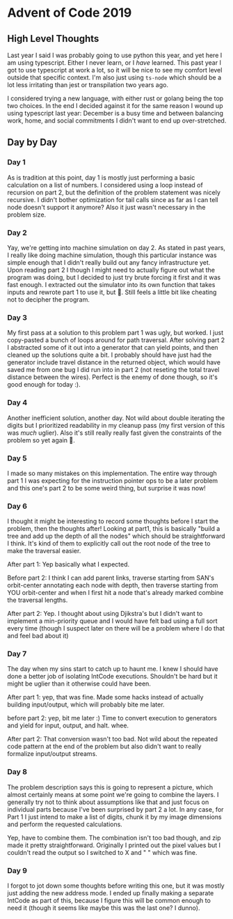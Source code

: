 # Advent of Code 2019
## High Level Thoughts
Last year I said I was probably going to use python this year, and yet here I am using typescript. Either I never learn, or I _have_ learned. This past year I got to use typescript at work a lot, so it will be nice to see my comfort level outside that specific context. I'm also just using `ts-node` which should be a lot less irritating than jest or transpilation two years ago.

I considered trying a new language, with either rust or golang being the top two choices. In the end I decided against it for the same reason I wound up using typescript last year: December is a busy time and between balancing work, home, and social commitments I didn't want to end up over-stretched.

## Day by Day
### Day 1
As is tradition at this point, day 1 is mostly just performing a basic calculation on a list of numbers. I considered using a loop instead of recursion on part 2, but the definition of the problem statement was nicely recursive. I didn't bother optimization for tail calls since as far as I can tell node doesn't support it anymore? Also it just wasn't necessary in the problem size.

### Day 2
Yay, we're getting into machine simulation on day 2. As stated in past years, I really like doing machine simulation, though this particular instance was simple enough that I didn't really build out any fancy infrastructure yet. Upon reading part 2 I though I might need to actually figure out what the program was doing, but I decided to just try brute forcing it first and it was fast enough. I extracted out the simulator into its own function that takes inputs and rewrote part 1 to use it, but :shrug:. Still feels a little bit like cheating not to decipher the program.

### Day 3
My first pass at a solution to this problem part 1 was ugly, but worked. I just copy-pasted a bunch of loops around for path traversal. After solving part 2 I abstracted some of it out into a generator that can yield points, and then cleaned up the solutions quite a bit. I probably should have just had the generator include travel distance in the returned object, which would have saved me from one bug I did run into in part 2 (not reseting the total travel distance between the wires). Perfect is the enemy of done though, so it's good enough for today :).

### Day 4
Another inefficient solution, another day. Not wild about double iterating the digits but I prioritized readability in my cleanup pass (my first version of this was _much_ uglier). Also it's still really really fast given the constraints of the problem so yet again :shrug:.

### Day 5
I made so many mistakes on this implementation. The entire way through part 1 I was expecting for the instruction pointer ops to be a later problem and this one's part 2 to be some weird thing, but surprise it was now!

### Day 6
I thought it might be interesting to record some thoughts before I start the problem, then the thoughts after! Looking at part1, this is basically "build a tree and add up the depth of all the nodes" which should be straightforward I think. It's kind of them to explicitly call out the root node of the tree to make the traversal easier.

After part 1: Yep basically what I expected.

Before part 2: I think I can add parent links, traverse starting from SAN's orbit-center annotating each node with depth, then traverse starting from YOU orbit-center and when I first hit a node that's already marked combine the traversal lengths. 

After part 2: Yep. I thought about using Djikstra's but I didn't want to implement a min-priority queue and I would have felt bad using a full sort every time (though I suspect later on there will be a problem where I do that and feel bad about it)

### Day 7
The day when my sins start to catch up to haunt me. I knew I should have done a better job of isolating IntCode executions. Shouldn't be hard but it might be uglier than it otherwise could have been.

After part 1: yep, that was fine. Made some hacks instead of actually building input/output, which will probably bite me later.

before part 2: yep, bit me later :) Time to convert execution to generators and yield for input, output, and halt. whee. 

After part 2: That conversion wasn't too bad. Not wild about the repeated code pattern at the end of the problem but also didn't want to really formalize input/output streams.

### Day 8
The problem description says this is going to represent a picture, which almost certainly means at some point we're going to combine the layers. I generally try not to think about assumptions like that and just focus on individual parts because I've been surprised by part 2 a lot. In any case,  for Part 1 I just intend to make a list of digits, chunk it by my image dimensions and perform the requested calculations.

Yep, have to combine them. The combination isn't too bad though, and zip made it pretty straightforward. Originally I printed out the pixel values but I couldn't read the output so I switched to X and " " which was fine.

### Day 9
I forgot to jot down some thoughts before writing this one, but it was mostly just adding the new address mode. I ended up finally making a separate IntCode as part of this, because I figure this will be common enough to need it (though it seems like maybe this was the last one? I dunno).